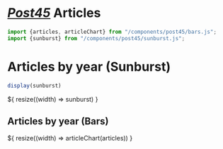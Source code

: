 # [*Post45*](https://post45.org/journal) Articles

```js
import {articles, articleChart} from "/components/post45/bars.js";
import {sunburst} from "/components/post45/sunburst.js";
```

# Articles by year (Sunburst)
```js
display(sunburst)
```
<div class="card">${
  resize((width) => sunburst)
}</div>

## Articles by year (Bars)
<div class="card">${
  resize((width) => articleChart(articles))
}</div>